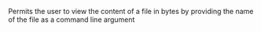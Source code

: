 Permits the user to view the content of a file in
bytes by providing the name of the file 
as a command line argument
